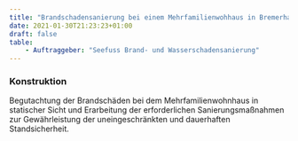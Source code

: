 ```yaml
---
title: "Brandschadensanierung bei einem Mehrfamilienwohhaus in Bremerhaven"
date: 2021-01-30T21:23:23+01:00
draft: false
table:
    - Auftraggeber:	"Seefuss Brand- und Wasserschadensanierung"
---
```


### Konstruktion
Begutachtung der Brandschäden bei dem Mehrfamilienwohnhaus in statischer Sicht und Erarbeitung der erforderlichen Sanierungsmaßnahmen zur Gewährleistung der uneingeschränkten und dauerhaften Standsicherheit.